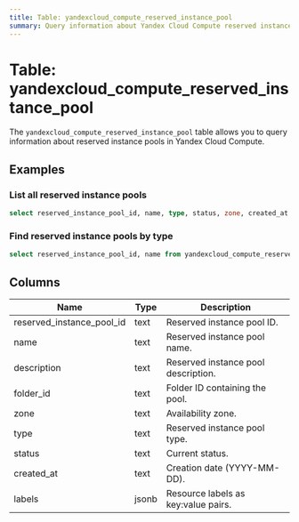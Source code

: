 ```yaml
---
title: Table: yandexcloud_compute_reserved_instance_pool
summary: Query information about Yandex Cloud Compute reserved instance pools.
---
```


# Table: yandexcloud_compute_reserved_instance_pool

The `yandexcloud_compute_reserved_instance_pool` table allows you to query information about reserved instance pools in Yandex Cloud Compute.

## Examples

### List all reserved instance pools
```sql
select reserved_instance_pool_id, name, type, status, zone, created_at from yandexcloud_compute_reserved_instance_pool;
```

### Find reserved instance pools by type
```sql
select reserved_instance_pool_id, name from yandexcloud_compute_reserved_instance_pool where type = 'standard';
```

## Columns
| Name                     | Type   | Description                                 |
|--------------------------|--------|---------------------------------------------|
| reserved_instance_pool_id| text   | Reserved instance pool ID.                  |
| name                     | text   | Reserved instance pool name.                |
| description              | text   | Reserved instance pool description.         |
| folder_id                | text   | Folder ID containing the pool.              |
| zone                     | text   | Availability zone.                          |
| type                     | text   | Reserved instance pool type.                |
| status                   | text   | Current status.                             |
| created_at               | text   | Creation date (YYYY-MM-DD).                 |
| labels                   | jsonb  | Resource labels as key:value pairs.         | 